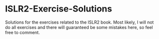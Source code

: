 # ISLR2-Exercise-Solutions
Solutions for the exercises related to the ISLR2 book. Most likely, I will not do all exercises and there will guaranteed be some mistakes here, so feel free to comment. 
